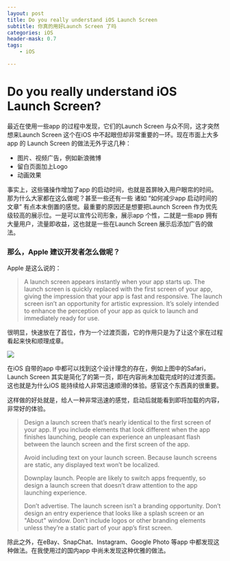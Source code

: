 ```yaml
---
layout: post
title: Do you really understand iOS Launch Screen
subtitle: 你真的用好Launch Screen 了吗
categories: iOS
header-mask: 0.7
tags: 
    - iOS

---
```



# Do you really understand iOS Launch Screen?
最近在使用一些app 的过程中发现，它们的Launch Screen 与众不同，这才突然想来Launch Screen 这个在iOS 中不起眼但却非常重要的一环。现在市面上大多app 的 Launch Screen 的做法无外乎这几种：

* 图片、视频广告，例如新浪微博
* 留白页面加上Logo
* 动画效果

事实上，这些骚操作增加了app 的启动时间，也就是首屏映入用户眼帘的时间。那为什么大家都在这么做呢？甚至一些还有一些 诸如 “如何减少app 启动时间的文章” 有点本末倒置的感觉。最重要的原因还是想要把Launch Screen 作为优先级较高的展示位。一是可以宣传公司形象，展示app 个性，二就是一些app 拥有大量用户，流量即收益，这也就是一些在Launch Screen 展示后添加广告的做法。

### 那么，Apple 建议开发者怎么做呢？

Apple 是这么说的：

> A launch screen appears instantly when your app starts up. The launch screen is quickly replaced with the first screen of your app, giving the impression that your app is fast and responsive. The launch screen isn’t an opportunity for artistic expression. It’s solely intended to enhance the perception of your app as quick to launch and immediately ready for use.   

很明显，快速放在了首位，作为一个过渡页面，它的作用只是为了让这个家在过程看起来快和顺理成章。

![](_images_post/2019-05-16_19.29.18.jpg)

在iOS 自带的app 中都可以找到这个设计理念的存在，例如上图中的Safari，Launch Screen 其实是简化了的第一页，即在内容尚未加载完成时的过渡页面。这也就是为什么iOS 能持续给人非常迅速顺滑的体验。感官这个东西真的很重要。

这样做的好处就是，给人一种非常迅速的感觉，启动后就能看到即将加载的内容，非常好的体验。

> Design a launch screen that’s nearly identical to the first screen of your app. If you include elements that look different when the app finishes launching, people can experience an unpleasant flash between the launch screen and the first screen of the app.  
>   
> Avoid including text on your launch screen. Because launch screens are static, any displayed text won’t be localized.  
>   
> Downplay launch. People are likely to switch apps frequently, so design a launch screen that doesn’t draw attention to the app launching experience.  
>   
> Don’t advertise. The launch screen isn’t a branding opportunity. Don’t design an entry experience that looks like a splash screen or an "About" window. Don’t include logos or other branding elements unless they’re a static part of your app’s first screen.  

除此之外，在eBay、SnapChat、Instagram、Google Photo 等app 中都发现这种做法。在我使用过的国内app 中尚未发现这种优雅的做法。




